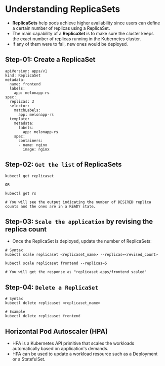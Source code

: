 # Understanding ReplicaSets

- **ReplicaSets** help pods achieve higher availability since users can define a certain number of replicas using a ReplicaSet.
- The main capability of a **ReplicaSet** is to make sure the cluster keeps the exact number of replicas running in the Kubernetes cluster.
- If any of them were to fail, new ones would be deployed.

## Step-01: Create a ReplicaSet

```
apiVersion: apps/v1
kind: ReplicaSet
metadata:
  name: frontend
  labels:
    app: melonapp-rs
spec:
  replicas: 3
  selector:
    matchLabels:
      app: melonapp-rs
  template:
    metadata:
      labels:
        app: melonapp-rs
    spec:
      containers:
      - name: nginx
        image: nginx
```

## Step-02: `Get the list` of ReplicaSets

```
kubectl get replicaset

OR

kubectl get rs

# You will see the output indicating the number of DESIRED replica counts and the ones are in a READY state.
```

## Step-03: `Scale the application` by revising the replica count

- Once the ReplicaSet is deployed, update the number of ReplicaSets:

```
# Syntax
kubectl scale replicaset <replicaset_name> --replicas=<revised_count>

kubectl scale replicaset frontend --replicas=5

# You will get the response as "replicaset.apps/frontend scaled"
```

## Step-04: `Delete a ReplicaSet`

```
# Syntax
kubectl delete replicaset <replicaset_name>

# Example
kubectl delete replicaset frontend

```

## Horizontal Pod Autoscaler (HPA)

- HPA is a Kubernetes API primitive that scales the workloads automatically based on application's demands.
- HPA can be used to update a workload resource such as a Deployment or a StatefulSet.
